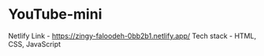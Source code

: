 # YouTube-mini
Netlify Link - https://zingy-faloodeh-0bb2b1.netlify.app/
Tech stack - HTML, CSS, JavaScript
